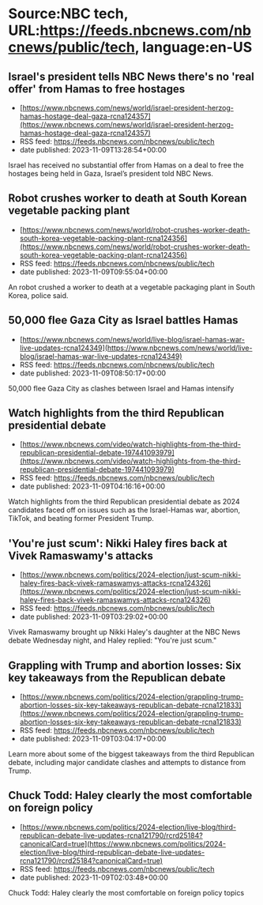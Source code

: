# Source:NBC tech, URL:https://feeds.nbcnews.com/nbcnews/public/tech, language:en-US

## Israel's president tells NBC News there's no 'real offer' from Hamas to free hostages
 - [https://www.nbcnews.com/news/world/israel-president-herzog-hamas-hostage-deal-gaza-rcna124357](https://www.nbcnews.com/news/world/israel-president-herzog-hamas-hostage-deal-gaza-rcna124357)
 - RSS feed: https://feeds.nbcnews.com/nbcnews/public/tech
 - date published: 2023-11-09T13:28:54+00:00

Israel has received no substantial offer from Hamas on a deal to free the hostages being held in Gaza, Israel’s president told NBC News.

## Robot crushes worker to death at South Korean vegetable packing plant
 - [https://www.nbcnews.com/news/world/robot-crushes-worker-death-south-korea-vegetable-packing-plant-rcna124356](https://www.nbcnews.com/news/world/robot-crushes-worker-death-south-korea-vegetable-packing-plant-rcna124356)
 - RSS feed: https://feeds.nbcnews.com/nbcnews/public/tech
 - date published: 2023-11-09T09:55:04+00:00

An robot crushed a worker to death at a vegetable packaging plant in South Korea, police said.

## 50,000 flee Gaza City as Israel battles Hamas
 - [https://www.nbcnews.com/news/world/live-blog/israel-hamas-war-live-updates-rcna124349](https://www.nbcnews.com/news/world/live-blog/israel-hamas-war-live-updates-rcna124349)
 - RSS feed: https://feeds.nbcnews.com/nbcnews/public/tech
 - date published: 2023-11-09T08:50:17+00:00

50,000 flee Gaza City as clashes between Israel and Hamas intensify

## Watch highlights from the third Republican presidential debate
 - [https://www.nbcnews.com/video/watch-highlights-from-the-third-republican-presidential-debate-197441093979](https://www.nbcnews.com/video/watch-highlights-from-the-third-republican-presidential-debate-197441093979)
 - RSS feed: https://feeds.nbcnews.com/nbcnews/public/tech
 - date published: 2023-11-09T04:16:16+00:00

Watch highlights from the third Republican presidential debate as 2024 candidates faced off on issues such as the Israel-Hamas war, abortion, TikTok, and beating former President Trump.

## 'You're just scum': Nikki Haley fires back at Vivek Ramaswamy's attacks
 - [https://www.nbcnews.com/politics/2024-election/just-scum-nikki-haley-fires-back-vivek-ramaswamys-attacks-rcna124326](https://www.nbcnews.com/politics/2024-election/just-scum-nikki-haley-fires-back-vivek-ramaswamys-attacks-rcna124326)
 - RSS feed: https://feeds.nbcnews.com/nbcnews/public/tech
 - date published: 2023-11-09T03:29:02+00:00

Vivek Ramaswamy brought up Nikki Haley's daughter at the NBC News debate Wednesday night, and Haley replied: "You're just scum."

## Grappling with Trump and abortion losses: Six key takeaways from the Republican debate
 - [https://www.nbcnews.com/politics/2024-election/grappling-trump-abortion-losses-six-key-takeaways-republican-debate-rcna121833](https://www.nbcnews.com/politics/2024-election/grappling-trump-abortion-losses-six-key-takeaways-republican-debate-rcna121833)
 - RSS feed: https://feeds.nbcnews.com/nbcnews/public/tech
 - date published: 2023-11-09T03:04:17+00:00

Learn more about some of the biggest takeaways from the third Republican debate, including major candidate clashes and attempts to distance from Trump.

## Chuck Todd: Haley clearly the most comfortable on foreign policy
 - [https://www.nbcnews.com/politics/2024-election/live-blog/third-republican-debate-live-updates-rcna121790/rcrd25184?canonicalCard=true](https://www.nbcnews.com/politics/2024-election/live-blog/third-republican-debate-live-updates-rcna121790/rcrd25184?canonicalCard=true)
 - RSS feed: https://feeds.nbcnews.com/nbcnews/public/tech
 - date published: 2023-11-09T02:03:48+00:00

Chuck Todd: Haley clearly the most comfortable on foreign policy topics

